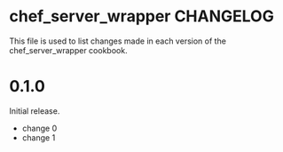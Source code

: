 # chef_server_wrapper CHANGELOG

This file is used to list changes made in each version of the chef_server_wrapper cookbook.

# 0.1.0

Initial release.

- change 0
- change 1

